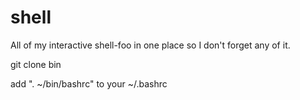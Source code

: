 # shell

All of my interactive shell-foo in one place so I don't forget any of it.

git clone <url> bin

add ". ~/bin/bashrc" to your ~/.bashrc

